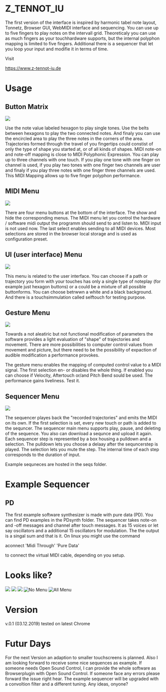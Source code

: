 # Z_TENNOT_IU

The first version of the interface is inspired by harmonic tabel note layout, Tonnetz, Browser GUI, WebMIDI interface and sequencing. You can use up to five fingers to play notes on the intervall grid. Theoreticaly you can use as much fingers as your touchhardware supports, but the internal polyphon mapping is limited to five fingers. Additional there is a sequencer that let you loop your input and modifie it in terms of time.

Visit 

https://www.z-tennot-iu.de

# Usage

## Button Matrix
![](buttonarea.png?raw=true)

Use the note value labeled hexagon to play single tones. Use the belts between hexagons to play the two connected notes. And finaly you can use the encircled area to play the three notes in the corners of the area. Trajectories formed through the travel of you fingertips could constist of only the type of shape you started at, or of all kinds of shapes. MIDI note-on and note-off mapping is close to MIDI Polyphonic Expression. You can play up to three channels with one touch. If you play one tone with one finger on channel is used, if you play two tones with one finger two channels are user and finaly if you play three notes with one finger three channels are used. This MIDI Mapping allows up to five finger polyphon performance.

## MIDI Menu
![](midi.png?raw=true)

There are four menu buttons at the bottom of the interface. The show and hide the corresponding menus. The MIDI menu let you control the hardware / software midi output the programm should send to and listen to. MIDI input is not used now. The last select enables sending to all MIDI devices. Most selections are stored in the browser local storage and is used as configuration preset. 

## UI (user interface) Menu 
![](ui.png?raw=true)

This menu is related to the user interface. You can choose if a path or trajectory you form with your touches has only a single type of noteplay (for example just hexagon buttons) or a could be a mixture of all possible buttonforms. You can choose betrwwn a white and a black background. And there is a touchsimmulation called selftouch for testing purpose.

## Gesture Menu
![](gest.png?raw=true)

Towards a not aleatiric but not functional modification of parameters the software provides a light evaluation of "shape" of trajectories and movement. There are more possibilities to computer control values from movement and picture, but there need to be the possibility of expaction of audible modification a performance provokes.

The gesture menu enables the mapping of computed control value to a MIDI signal. The first selection en- or disables the whole thing. If enabled you can choose if Velocity, Aftertouch or/and Pitch Bend sould be used. The performance gains liveliness. Test it.

## Sequencer Menu
![](seq.png?raw=true)

The sequencer playes back the "recorded trajectories" and emits the MIDI on its own. If the first selection is set, every new touch or path is added to the sequncer. The sequencer main menu supports play, pause, and deleting of the sequence. You also can download a sequnce and upload it again.
Each sequencer step is represented by a box housing a pulldown and a selection. The pulldown lets you choose a delaay after the sequncerstep is played. The selection lets you mute the step. The internal time of each step corresponds to the duration of input. 

Example sequneces are hosted in the seqs folder.

# Example Sequencer

## PD
The first example software synthesizer is made with pure data (PD). You can find PD examples in the PDsynth folder. The sequencer takes note-on and -off messages and channel after touch messages. It as 15 voices or let say oscillators and a additional 15 oscillators for modulation. The the output is a singal sum and that is it.
On linux you might use the command 

aconnect 'Midi Through' 'Pure Data'

to connect the virtual MIDI cable, depending on you setup.

# Looks like?
![](a5..png?raw=true)
![](a6.png?raw=true)
![](a7.png?raw=true)
![No Menu](a1.png?raw=true)
![All Menu](a4.png?raw=true)

# Version
v.0.1 (03.12.2019) tested on latest Chrome 

# Futur Days
For the next Version an adaption to smaller touchscreens is planned. Also I am looking forward to receive some nice sequences as example. If someone needs Open Sound Control, I can provide the whole software as Browserplugin with Open Sound Control. If someone face any errors please forward the issue right hear. The example sequencer will be upgraded with a convoltion filter and a different tuning. Any ideas, onyone?

